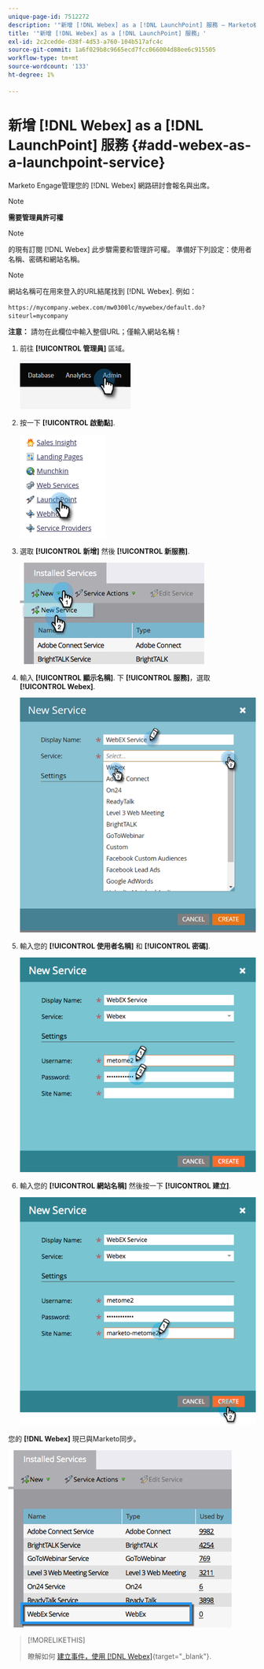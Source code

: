 ```yaml
---
unique-page-id: 7512272
description: '"新增 [!DNL Webex] as a [!DNL LaunchPoint] 服務 — Marketo檔案 — 產品檔案」'
title: '"新增 [!DNL Webex] as a [!DNL LaunchPoint] 服務」'
exl-id: 2c2cedde-d38f-4d53-a760-104b517afc4c
source-git-commit: 1a6f029b8c9665ecd7fcc066004d88ee6c915505
workflow-type: tm+mt
source-wordcount: '133'
ht-degree: 1%

---
```


# 新增 [!DNL Webex] as a [!DNL LaunchPoint] 服務 {#add-webex-as-a-launchpoint-service}

Marketo Engage管理您的 [!DNL Webex] 網路研討會報名與出席。

>[!NOTE]
>
>**需要管理員許可權**

>[!NOTE]
>
>的現有訂閱 [!DNL Webex] 此步驟需要和管理許可權。 準備好下列設定：使用者名稱、密碼和網站名稱。

>[!NOTE]
>
>網站名稱可在用來登入的URL結尾找到 [!DNL Webex]. 例如：
>
>`https://mycompany.webex.com/mw0300lc/mywebex/default.do?siteurl=mycompany`
>
>**注意：** 請勿在此欄位中輸入整個URL；僅輸入網站名稱！

1. 前往 **[!UICONTROL 管理員]** 區域。

   ![](assets/add-webex-as-a-launchpoint-service-1.png)

1. 按一下 **[!UICONTROL 啟動點]**.

   ![](assets/add-webex-as-a-launchpoint-service-2.png)

1. 選取 **[!UICONTROL 新增]** 然後 **[!UICONTROL 新服務]**.

   ![](assets/add-webex-as-a-launchpoint-service-3.png)

1. 輸入 **[!UICONTROL 顯示名稱]**. 下 **[!UICONTROL 服務]**，選取 **[!UICONTROL Webex]**.

   ![](assets/add-webex-as-a-launchpoint-service-4.png)

1. 輸入您的 **[!UICONTROL 使用者名稱]** 和 **[!UICONTROL 密碼]**.

   ![](assets/add-webex-as-a-launchpoint-service-5.png)

1. 輸入您的 **[!UICONTROL 網站名稱]** 然後按一下 **[!UICONTROL 建立]**.

   ![](assets/add-webex-as-a-launchpoint-service-6.png)

您的 **[!DNL Webex]** 現已與Marketo同步。

![](assets/add-webex-as-a-launchpoint-service-7.png)

>[!MORELIKETHIS]
>
>瞭解如何 [建立事件，使用 [!DNL Webex]](/help/marketo/product-docs/demand-generation/events/create-an-event/create-an-event-with-webex.md){target="_blank"}.
